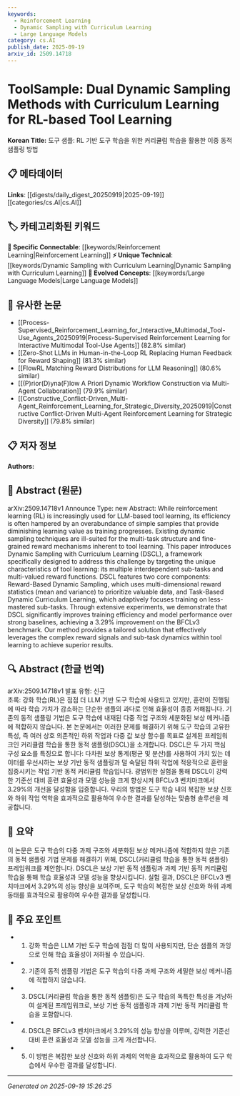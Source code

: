 ```yaml
---
keywords:
  - Reinforcement Learning
  - Dynamic Sampling with Curriculum Learning
  - Large Language Models
category: cs.AI
publish_date: 2025-09-19
arxiv_id: 2509.14718
---
```


<!-- KEYWORD_LINKING_METADATA:
{
  "processed_timestamp": "2025-09-22 21:21:04.792135",
  "vocabulary_version": "1.0",
  "selected_keywords": [
    "Reinforcement Learning",
    "Dynamic Sampling with Curriculum Learning",
    "Large Language Models"
  ],
  "rejected_keywords": [
    "Multi-Task Learning"
  ],
  "similarity_scores": {
    "Reinforcement Learning": 0.8,
    "Dynamic Sampling with Curriculum Learning": 0.78,
    "Large Language Models": 0.72
  },
  "extraction_method": "AI_prompt_based",
  "budget_applied": true
}
-->


# ToolSample: Dual Dynamic Sampling Methods with Curriculum Learning for RL-based Tool Learning

**Korean Title:** 도구 샘플: RL 기반 도구 학습을 위한 커리큘럼 학습을 활용한 이중 동적 샘플링 방법

## 📋 메타데이터

**Links**: [[digests/daily_digest_20250919|2025-09-19]]   [[categories/cs.AI|cs.AI]]

## 🏷️ 카테고리화된 키워드
**🔗 Specific Connectable**: [[keywords/Reinforcement Learning|Reinforcement Learning]]
**⚡ Unique Technical**: [[keywords/Dynamic Sampling with Curriculum Learning|Dynamic Sampling with Curriculum Learning]]
**🚀 Evolved Concepts**: [[keywords/Large Language Models|Large Language Models]]

## 🔗 유사한 논문
- [[Process-Supervised_Reinforcement_Learning_for_Interactive_Multimodal_Tool-Use_Agents_20250919|Process-Supervised Reinforcement Learning for Interactive Multimodal Tool-Use Agents]] (82.8% similar)
- [[Zero-Shot LLMs in Human-in-the-Loop RL Replacing Human Feedback for Reward Shaping]] (81.3% similar)
- [[FlowRL Matching Reward Distributions for LLM Reasoning]] (80.6% similar)
- [[(P)rior(D)yna(F)low A Priori Dynamic Workflow Construction via Multi-Agent Collaboration]] (79.9% similar)
- [[Constructive_Conflict-Driven_Multi-Agent_Reinforcement_Learning_for_Strategic_Diversity_20250919|Constructive Conflict-Driven Multi-Agent Reinforcement Learning for Strategic Diversity]] (79.8% similar)

## 📋 저자 정보

**Authors:** 

## 📄 Abstract (원문)

arXiv:2509.14718v1 Announce Type: new 
Abstract: While reinforcement learning (RL) is increasingly used for LLM-based tool learning, its efficiency is often hampered by an overabundance of simple samples that provide diminishing learning value as training progresses. Existing dynamic sampling techniques are ill-suited for the multi-task structure and fine-grained reward mechanisms inherent to tool learning. This paper introduces Dynamic Sampling with Curriculum Learning (DSCL), a framework specifically designed to address this challenge by targeting the unique characteristics of tool learning: its multiple interdependent sub-tasks and multi-valued reward functions. DSCL features two core components: Reward-Based Dynamic Sampling, which uses multi-dimensional reward statistics (mean and variance) to prioritize valuable data, and Task-Based Dynamic Curriculum Learning, which adaptively focuses training on less-mastered sub-tasks. Through extensive experiments, we demonstrate that DSCL significantly improves training efficiency and model performance over strong baselines, achieving a 3.29\% improvement on the BFCLv3 benchmark. Our method provides a tailored solution that effectively leverages the complex reward signals and sub-task dynamics within tool learning to achieve superior results.

## 🔍 Abstract (한글 번역)

arXiv:2509.14718v1 발표 유형: 신규  
초록: 강화 학습(RL)은 점점 더 LLM 기반 도구 학습에 사용되고 있지만, 훈련이 진행됨에 따라 학습 가치가 감소하는 단순한 샘플의 과다로 인해 효율성이 종종 저해됩니다. 기존의 동적 샘플링 기법은 도구 학습에 내재된 다중 작업 구조와 세분화된 보상 메커니즘에 적합하지 않습니다. 본 논문에서는 이러한 문제를 해결하기 위해 도구 학습의 고유한 특성, 즉 여러 상호 의존적인 하위 작업과 다중 값 보상 함수를 목표로 설계된 프레임워크인 커리큘럼 학습을 통한 동적 샘플링(DSCL)을 소개합니다. DSCL은 두 가지 핵심 구성 요소를 특징으로 합니다: 다차원 보상 통계(평균 및 분산)를 사용하여 가치 있는 데이터를 우선시하는 보상 기반 동적 샘플링과 덜 숙달된 하위 작업에 적응적으로 훈련을 집중시키는 작업 기반 동적 커리큘럼 학습입니다. 광범위한 실험을 통해 DSCL이 강력한 기준선 대비 훈련 효율성과 모델 성능을 크게 향상시켜 BFCLv3 벤치마크에서 3.29%의 개선을 달성함을 입증합니다. 우리의 방법은 도구 학습 내의 복잡한 보상 신호와 하위 작업 역학을 효과적으로 활용하여 우수한 결과를 달성하는 맞춤형 솔루션을 제공합니다.

## 📝 요약

이 논문은 도구 학습의 다중 과제 구조와 세분화된 보상 메커니즘에 적합하지 않은 기존의 동적 샘플링 기법 문제를 해결하기 위해, DSCL(커리큘럼 학습을 통한 동적 샘플링) 프레임워크를 제안합니다. DSCL은 보상 기반 동적 샘플링과 과제 기반 동적 커리큘럼 학습을 통해 학습 효율성과 모델 성능을 향상시킵니다. 실험 결과, DSCL은 BFCLv3 벤치마크에서 3.29%의 성능 향상을 보여주며, 도구 학습의 복잡한 보상 신호와 하위 과제 동태를 효과적으로 활용하여 우수한 결과를 달성합니다.

## 🎯 주요 포인트

- 1. 강화 학습은 LLM 기반 도구 학습에 점점 더 많이 사용되지만, 단순 샘플의 과잉으로 인해 학습 효율성이 저하될 수 있습니다.

- 2. 기존의 동적 샘플링 기법은 도구 학습의 다중 과제 구조와 세밀한 보상 메커니즘에 적합하지 않습니다.

- 3. DSCL(커리큘럼 학습을 통한 동적 샘플링)은 도구 학습의 독특한 특성을 겨냥하여 설계된 프레임워크로, 보상 기반 동적 샘플링과 과제 기반 동적 커리큘럼 학습을 포함합니다.

- 4. DSCL은 BFCLv3 벤치마크에서 3.29%의 성능 향상을 이루며, 강력한 기준선 대비 훈련 효율성과 모델 성능을 크게 개선합니다.

- 5. 이 방법은 복잡한 보상 신호와 하위 과제의 역학을 효과적으로 활용하여 도구 학습에서 우수한 결과를 달성합니다.

---

*Generated on 2025-09-19 15:26:25*
